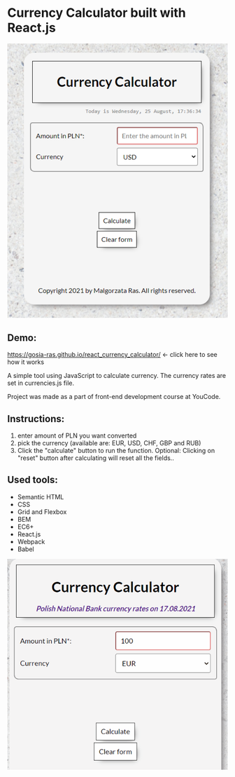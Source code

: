 # Currency Calculator built with React.js
![App screenshot](https://raw.githubusercontent.com/Gosia-Ras/react_currency_calculator/main/public/calculator-react.PNG)

## Demo: 
https://gosia-ras.github.io/react_currency_calculator/ <- click here to see how it works

A simple tool using JavaScript to calculate currency. The currency rates are set in currencies.js file. 

Project was made as a part of front-end development course at YouCode.

## Instructions: 
1. enter amount of PLN you want converted
2. pick the currency (available are: EUR, USD, CHF, GBP and RUB)
3. Click the "calculate" button to run the function. 
Optional: Clicking on "reset" button after calculating will reset all the fields..

## Used tools:
- Semantic HTML
- CSS
- Grid and Flexbox
- BEM 
- EC6+
- React.js
- Webpack
- Babel

![App functions](https://raw.githubusercontent.com/Gosia-Ras/react_currency_calculator/main/public/calculate.gif)
